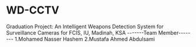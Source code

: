 # WD-CCTV
Graduation Project: An Intelligent Weapons Detection System for Surveillance Cameras
for FCIS, IU, Madinah, KSA
-------Team Member--------
1.Mohamed Nasser Hashem
2.Mustafa Ahmed Abdulsami

